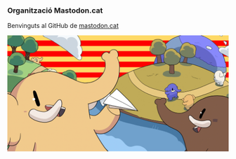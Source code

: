 ### Organització Mastodon.cat

Benvinguts al GitHub de [mastodon.cat](https://mastodon.cat/about)



![Imatge del node mastodo cat](https://github.com/mastodon-cat/.github/raw/main/profile/mastodon-cat.png)
